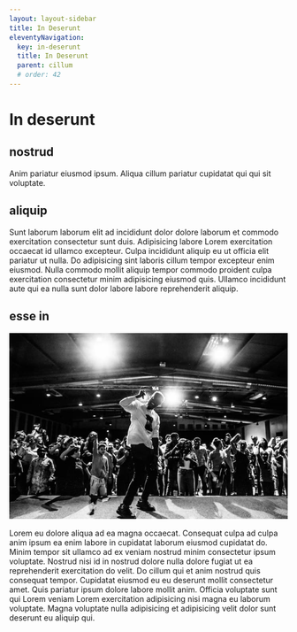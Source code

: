 ```yaml
---
layout: layout-sidebar
title: In Deserunt
eleventyNavigation:
  key: in-deserunt
  title: In Deserunt
  parent: cillum
  # order: 42
---
```


# In deserunt

## nostrud

Anim pariatur eiusmod ipsum. Aliqua cillum pariatur cupidatat qui qui sit voluptate.

## aliquip

Sunt laborum laborum elit ad incididunt dolor dolore laborum et commodo exercitation consectetur sunt duis. Adipisicing labore Lorem exercitation occaecat id ullamco excepteur. Culpa incididunt aliquip eu ut officia elit pariatur ut nulla. Do adipisicing sint laboris cillum tempor excepteur enim eiusmod. Nulla commodo mollit aliquip tempor commodo proident culpa exercitation consectetur minim adipisicing eiusmod quis. Ullamco incididunt aute qui ea nulla sunt dolor labore labore reprehenderit aliquip.

## esse in

<img class="bordered" src="/static/images/bulksplash-bencollins-u2e5yxz_qQo.jpg" alt="bulksplash-bencollins-u2e5yxz_qQo.jpg" />

Lorem eu dolore aliqua ad ea magna occaecat. Consequat culpa ad culpa anim ipsum ea enim labore in cupidatat laborum eiusmod cupidatat do. Minim tempor sit ullamco ad ex veniam nostrud minim consectetur ipsum voluptate. Nostrud nisi id in nostrud dolore nulla dolore fugiat ut ea reprehenderit exercitation do velit. Do cillum qui et anim nostrud quis consequat tempor. Cupidatat eiusmod eu eu deserunt mollit consectetur amet. Quis pariatur ipsum dolore labore mollit anim. Officia voluptate sunt qui Lorem veniam Lorem exercitation adipisicing nisi magna eu laborum voluptate. Magna voluptate nulla adipisicing et adipisicing velit dolor sunt deserunt eu aliquip qui.
